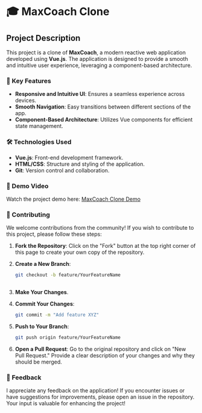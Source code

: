 # 🎓 MaxCoach Clone

## Project Description

This project is a clone of **MaxCoach**, a modern reactive web application developed using **Vue.js**. The application is designed to provide a smooth and intuitive user experience, leveraging a component-based architecture.

### 🚀 Key Features

- **Responsive and Intuitive UI**: Ensures a seamless experience across devices.
- **Smooth Navigation**: Easy transitions between different sections of the app.
- **Component-Based Architecture**: Utilizes Vue components for efficient state management.

### 🛠️ Technologies Used

- **Vue.js**: Front-end development framework.
- **HTML/CSS**: Structure and styling of the application.
- **Git**: Version control and collaboration.

### 🎥 Demo Video

Watch the project demo here: [MaxCoach Clone Demo](https://vimeo.com/manage/videos/1014447992)

### 🤝 Contributing

We welcome contributions from the community! If you wish to contribute to this project, please follow these steps:

1. **Fork the Repository**: Click on the "Fork" button at the top right corner of this page to create your own copy of the repository.

2. **Create a New Branch**: 
   ```bash
   git checkout -b feature/YourFeatureName
 
3. **Make Your Changes**.

4. **Commit Your Changes**:
   ```bash
   git commit -m "Add feature XYZ"

5. **Push to Your Branch**:
   ```bash
   git push origin feature/YourFeatureName

6. **Open a Pull Request**: Go to the original repository and click on "New Pull Request." Provide a clear description of your changes and why they should be merged.

### 💬 Feedback

I appreciate any feedback on the application! If you encounter issues or have suggestions for improvements, please open an issue in the repository. Your input is valuable for enhancing the project!
